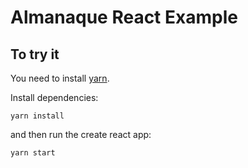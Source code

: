 # Almanaque React Example
## To try it

You need to install [yarn](https://yarnpkg.com/getting-started).

Install dependencies:

`yarn install`

and then run the create react app:

`yarn start`
